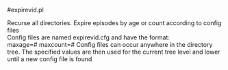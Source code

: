 #expirevid.pl  
  
   
Recurse all directories.  Expire episodes by age or count according to config files   
Config files are named expirevid.cfg and have the format:  
maxage=# 
maxcount=# 
Config files can occur anywhere in the directory tree.  The specified values are then 
used for the current tree level and lower until a new config file is found 
 